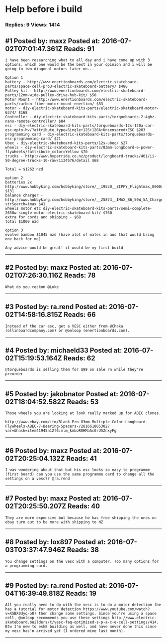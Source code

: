 # Help before i build

### Replies: 9 Views: 1414

## \#1 Posted by: maxz Posted at: 2016-07-02T07:01:47.361Z Reads: 91

```
i have been researching what to all day and i have come up with 3 options, which one would be the best in your opinion and i will be going to two diagonal motors later on...

Option 1 
battery - http://www.enertionboards.com/electric-skateboard-parts/space-cell-pro3-electric-skateboard-battery/ $480
Pulley kit - http://www.enertionboards.com/electric-skateboard-parts/12mm-wide-pulley-drive-hub-kit/ $58
Motor Mount - http://www.enertionboards.com/electric-skateboard-parts/carbon-fiber-motor-mount-enertion/ $83
motor - diy-electric-skateboard-kits-parts/electric-skateboard-motor-6374/ $168
Controller - diy-electric-skateboard-kits-parts/torqueboards-2-4ghz-nano-remote-controller/ $84
esc - diy-electric-skateboard-kits-parts/torqueboards-12s-120a-car-esc-opto-hv/?attribute_type=Single+12S+120A+Unsensored+ESC $203
programming card - diy-electric-skateboard-kits-parts/torqueboards-esc-programming-card/ $21
Ubec - diy-electric-skateboard-kits-parts/12s-ubec/ $27
wheels - diy-electric-skateboard-kits-parts/83mm-longboard-e-power-flywheels/?attribute_color=Yellow $70
trucks - http://www.hyperride.co.nz/product/longboard-trucks/401/ii-50-degree-trucks-10-raw/1134576/detail $68

Total = $1262 nzd

option 2 
batteries 2x http://www.hobbyking.com/hobbyking/store/__19530__ZIPPY_Flightmax_8000mAh_3S1P_30C_Lipo_Pack_AU_Warehouse_.html $131
balance charger - http://www.hobbyking.com/hobbyking/store/__25873__IMAX_B6_50W_5A_Charger_Discharger_1_6_Cells_GENUINE_AU_Warehouse_.html?strSearch=imax $41
wheels motor etc diy-electric-skateboard-kits-parts/semi-complete-2650w-single-motor-electric-skateboard-kit/ $760
extra for cords and shipping - $68
total $1000 nzd

option 3 
evolve bamboo $1045 nzd (have alot of mates in aus that would bring one back for me)

Any advice would be great! it would be my first build
```

---
## \#2 Posted by: maxz Posted at: 2016-07-02T07:26:30.116Z Reads: 78

```
What do you reckon @Luke
```

---
## \#3 Posted by: ra.rend Posted at: 2016-07-02T14:58:16.815Z Reads: 66

```
Instead of the car esc, get a VESC either from @Chaka (ollinboardcompany.com) or @onloop (enertionboards.com).
```

---
## \#4 Posted by: michaeld33 Posted at: 2016-07-02T15:19:53.164Z Reads: 62

```
@torqueboards is selling them for $99 on sale rn while they're preorder
```

---
## \#5 Posted by: jakobnator Posted at: 2016-07-02T18:04:52.582Z Reads: 53

```
Those wheels you are looking at look really marked up for ABEC clones.

http://www.ebay.com/itm/Blank-Pro-83mm-Multiple-Color-Longboard-Flywheels-ABEC-7-Bearing-Spacers-/281661805302?var=&hash=item41945a12f6:m:m_kmboR0HMaAcGrU5ZnxyFg
```

---
## \#6 Posted by: maxz Posted at: 2016-07-02T20:25:04.132Z Reads: 41

```
I was wondering about that but his esc looks so easy to programme (first board) can you use the same programme card to change all the settings on a vesc?? @ra.rend
```

---
## \#7 Posted by: maxz Posted at: 2016-07-02T20:25:50.207Z Reads: 40

```
They are more expensive but because he has free shipping the ones on ebay turn out to be more with shipping to NZ
```

---
## \#8 Posted by: lox897 Posted at: 2016-07-03T03:37:47.946Z Reads: 38

```
You change settings on the vesc with a computer. Too many options for a programming card.
```

---
## \#9 Posted by: ra.rend Posted at: 2016-07-04T16:39:49.818Z Reads: 19

```
All you really need to do with the vesc is to do a motor detection (he has a tutorial for motor detection https://www.youtube.com/watch?v=XSBX0dyq-oU) then change some settings. Since you're using a space cell, @onloop recommends you use these settings http://www.electric-skateboard.builders/t/vesc-faq-optimized-s-p-a-c-e-cell-settings/414. Btw I'm new to esk8 building as well, and have never done this since my vesc has'n arrived yet (I ordered mine last month).
```

---
